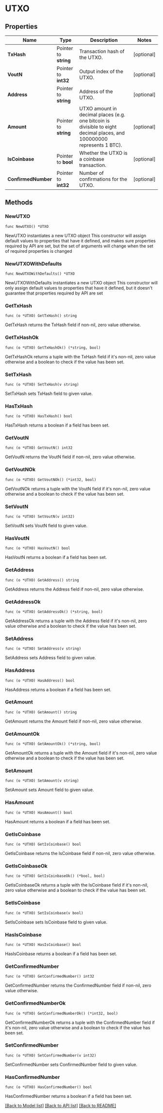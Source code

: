 # UTXO

## Properties

Name | Type | Description | Notes
------------ | ------------- | ------------- | -------------
**TxHash** | Pointer to **string** | Transaction hash of the UTXO. | [optional] 
**VoutN** | Pointer to **int32** | Output index of the UTXO. | [optional] 
**Address** | Pointer to **string** | Address of the UTXO. | [optional] 
**Amount** | Pointer to **string** | UTXO amount in decimal places (e.g. one bitcoin is divisible to eight decimal places, and 100000000 represents 1 BTC). | [optional] 
**IsCoinbase** | Pointer to **bool** | Whether the UTXO is a coinbase transaction. | [optional] 
**ConfirmedNumber** | Pointer to **int32** | Number of confirmations for the UTXO. | [optional] 

## Methods

### NewUTXO

`func NewUTXO() *UTXO`

NewUTXO instantiates a new UTXO object
This constructor will assign default values to properties that have it defined,
and makes sure properties required by API are set, but the set of arguments
will change when the set of required properties is changed

### NewUTXOWithDefaults

`func NewUTXOWithDefaults() *UTXO`

NewUTXOWithDefaults instantiates a new UTXO object
This constructor will only assign default values to properties that have it defined,
but it doesn't guarantee that properties required by API are set

### GetTxHash

`func (o *UTXO) GetTxHash() string`

GetTxHash returns the TxHash field if non-nil, zero value otherwise.

### GetTxHashOk

`func (o *UTXO) GetTxHashOk() (*string, bool)`

GetTxHashOk returns a tuple with the TxHash field if it's non-nil, zero value otherwise
and a boolean to check if the value has been set.

### SetTxHash

`func (o *UTXO) SetTxHash(v string)`

SetTxHash sets TxHash field to given value.

### HasTxHash

`func (o *UTXO) HasTxHash() bool`

HasTxHash returns a boolean if a field has been set.

### GetVoutN

`func (o *UTXO) GetVoutN() int32`

GetVoutN returns the VoutN field if non-nil, zero value otherwise.

### GetVoutNOk

`func (o *UTXO) GetVoutNOk() (*int32, bool)`

GetVoutNOk returns a tuple with the VoutN field if it's non-nil, zero value otherwise
and a boolean to check if the value has been set.

### SetVoutN

`func (o *UTXO) SetVoutN(v int32)`

SetVoutN sets VoutN field to given value.

### HasVoutN

`func (o *UTXO) HasVoutN() bool`

HasVoutN returns a boolean if a field has been set.

### GetAddress

`func (o *UTXO) GetAddress() string`

GetAddress returns the Address field if non-nil, zero value otherwise.

### GetAddressOk

`func (o *UTXO) GetAddressOk() (*string, bool)`

GetAddressOk returns a tuple with the Address field if it's non-nil, zero value otherwise
and a boolean to check if the value has been set.

### SetAddress

`func (o *UTXO) SetAddress(v string)`

SetAddress sets Address field to given value.

### HasAddress

`func (o *UTXO) HasAddress() bool`

HasAddress returns a boolean if a field has been set.

### GetAmount

`func (o *UTXO) GetAmount() string`

GetAmount returns the Amount field if non-nil, zero value otherwise.

### GetAmountOk

`func (o *UTXO) GetAmountOk() (*string, bool)`

GetAmountOk returns a tuple with the Amount field if it's non-nil, zero value otherwise
and a boolean to check if the value has been set.

### SetAmount

`func (o *UTXO) SetAmount(v string)`

SetAmount sets Amount field to given value.

### HasAmount

`func (o *UTXO) HasAmount() bool`

HasAmount returns a boolean if a field has been set.

### GetIsCoinbase

`func (o *UTXO) GetIsCoinbase() bool`

GetIsCoinbase returns the IsCoinbase field if non-nil, zero value otherwise.

### GetIsCoinbaseOk

`func (o *UTXO) GetIsCoinbaseOk() (*bool, bool)`

GetIsCoinbaseOk returns a tuple with the IsCoinbase field if it's non-nil, zero value otherwise
and a boolean to check if the value has been set.

### SetIsCoinbase

`func (o *UTXO) SetIsCoinbase(v bool)`

SetIsCoinbase sets IsCoinbase field to given value.

### HasIsCoinbase

`func (o *UTXO) HasIsCoinbase() bool`

HasIsCoinbase returns a boolean if a field has been set.

### GetConfirmedNumber

`func (o *UTXO) GetConfirmedNumber() int32`

GetConfirmedNumber returns the ConfirmedNumber field if non-nil, zero value otherwise.

### GetConfirmedNumberOk

`func (o *UTXO) GetConfirmedNumberOk() (*int32, bool)`

GetConfirmedNumberOk returns a tuple with the ConfirmedNumber field if it's non-nil, zero value otherwise
and a boolean to check if the value has been set.

### SetConfirmedNumber

`func (o *UTXO) SetConfirmedNumber(v int32)`

SetConfirmedNumber sets ConfirmedNumber field to given value.

### HasConfirmedNumber

`func (o *UTXO) HasConfirmedNumber() bool`

HasConfirmedNumber returns a boolean if a field has been set.


[[Back to Model list]](../README.md#documentation-for-models) [[Back to API list]](../README.md#documentation-for-api-endpoints) [[Back to README]](../README.md)


